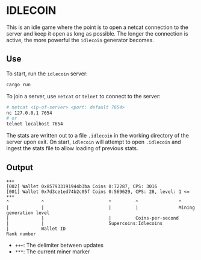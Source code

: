 # IDLECOIN

This is an idle game where the point is to open a netcat connection to the server and keep it open as long as possible. The longer the connection is active, the more powerful the `idlecoin` generator becomes.

## Use

To start, run the `idlecoin` server:
```rust
cargo run
```

To join a server, use `netcat` or `telnet` to connect to the server:
```bash
# netcat <ip-of-server> <port: default 7654>
nc 127.0.0.1 7654
# or
telnet localhost 7654
```

The stats are written out to a file `.idlecoin` in the working directory of the server upon exit. On start, `idlecoin` will attempt to open `.idlecoin` and ingest the stats file to allow loading of previous stats.

## Output

```
+++
[002] Wallet 0x857933191944b3ba Coins 0:72287, CPS: 3016
[001] Wallet 0x7d3ce1ed74b2c05f Coins 0:569629, CPS: 28, level: 1 <= ***
^            ^                        ^         ^               ^
|            |                        |         |               Mining generation level
|            |                        |         Coins-per-second
|            |                        Supercoins:Idlecoins
|            Wallet ID
Rank number
```

* `+++`: The delimiter between updates
* `***`: The current miner marker
